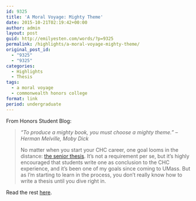 ```yaml
---
id: 9325
title: 'A Moral Voyage: Mighty Theme'
date: 2015-10-21T02:19:42+00:00
author: admin
layout: post
guid: http://emilyesten.com/words/?p=9325
permalink: /highlights/a-moral-voyage-mighty-theme/
original_post_id:
  - "9325"
  - "9325"
categories:
  - Highlights
  - Thesis
tags:
  - a moral voyage
  - commonwealth honors college
format: link
period: undergraduate
---
```

From Honors Student Blog:

> _&#8220;To produce a mighty book, you must choose a mighty theme.&#8221; &#8211; Herman Melville, Moby Dick_
>
> No matter when you start your CHC career, one goal looms in the distance: [the senior thesis](https://www.honors.umass.edu/capstone-experience). It’s not a requirement per se, but it’s highly encouraged that students write one as conclusion to the CHC experience, and it’s been one of my goals since coming to UMass. But as I&#8217;m starting to learn in the process, you don&#8217;t really know how to write a thesis until you dive right in.

Read the rest [here](https://www.honors.umass.edu/blog/eesten/moral-voyage-mighty-theme).
